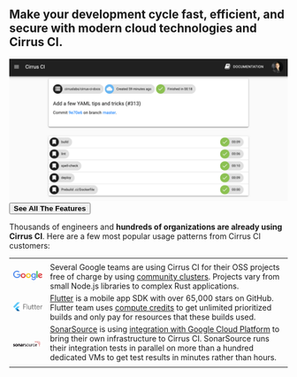 <h2 class="text-center">Make your development cycle <b>fast</b>, <b>efficient</b>, and <b>secure</b> with modern cloud technologies and Cirrus CI.</h2> 

<img src="/assets/images/screenshots/typical-build.png" />

<a href="/features">
  <button class="btn center">
    <b>See All The Features</b>
  </button>
</a>

Thousands of engineers and **hundreds of organizations are already using Cirrus CI**. Here are a few most popular usage
patterns from Cirrus CI customers:

<table style="width:100%;box-shadow:none;">
  <tr>
    <td></td>
    <td></td>
  </tr>
  <tr>
    <td>
      <a style="float: left;" href="#google-cloud" href="https://google.com/">
        <img width="239" src="/assets/images/customers/Google.svg"/>
      </a>
    </td>
    <td>
      Several Google teams are using Cirrus CI for their OSS projects free of charge by using <a href="/guide/linux/">community clusters</a>. 
      Projects vary from small Node.js libraries to complex Rust applications. 
    </td>
  </tr>
  <tr>
    <td>
      <a style="float: left;" href="#google-cloud" href="https://flutter.io/">
        <img width="239" src="/assets/images/customers/Flutter.svg"/>
      </a>
    </td>
    <td>
      <a href="https://flutter.io/">Flutter</a> is a mobile app SDK with over 65,000 stars on GitHub.
      Flutter team uses <a href="/pricing/#compute-credits">compute credits</a> to get unlimited prioritized builds and
      only pay for resources that these builds used. 
    </td>
  </tr>
  <tr>
    <td>
      <a style="float: left;" href="#google-cloud" href="https://www.sonarsource.com/">
        <img width="239" src="/assets/images/customers/SonarSource.svg"/>
      </a>
    </td>
    <td>
      <a href="https://www.sonarsource.com/">SonarSource</a> is using <a href="/guide/supported-computing-services/">integration with Google Cloud Platform</a>
      to bring their own infrastructure to Cirrus CI. SonarSource runs their integration tests in parallel on more than 
      a hundred dedicated VMs to get test results in minutes rather than hours.
    </td>
  </tr>
  <tr>
    <td></td>
    <td></td>
  </tr>
</table>

